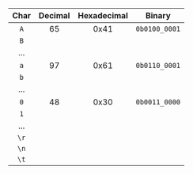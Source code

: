   | **Char** | **Decimal** | **Hexadecimal** | **Binary** |
   | :-: | :-: | :-: | :-: |
   | `A` | 65 | 0x41 | `0b0100_0001` |
   | `B` |  |  |  |
   | ... |  |  |  |
   | `a` | 97 | 0x61 | `0b0110_0001` |
   | `b` |  |  |  |
   | ... |  |  |  |
   | `0` | 48 | 0x30 | `0b0011_0000` |
   | `1` |  |  |  |
   | ... |  |  |  |
   | `\r` |  |  |  |
   | `\n` |  |  |  |
   | `\t` |  |  |  |
